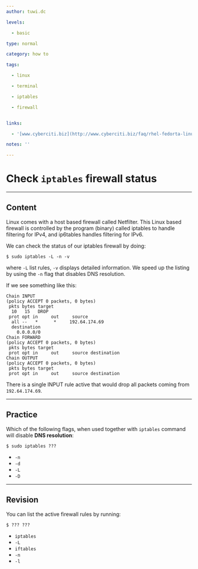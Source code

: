 ```yaml
---
author: tuwi.dc

levels:

  - basic

type: normal

category: how to

tags:

  - linux

  - terminal

  - iptables

  - firewall


links:

  - '[www.cyberciti.biz](http://www.cyberciti.biz/faq/rhel-fedorta-linux-iptables-firewall-configuration-tutorial/){website}'

notes: ''

---
```


# Check `iptables` firewall status

---

## Content

Linux comes with a host based firewall called Netfilter.
This Linux based firewall is controlled by the program (binary) called iptables to handle filtering for IPv4, and ip6tables handles filtering for IPv6.

We can check the status of our iptables firewall by doing:

```
$ sudo iptables -L -n -v
```

where `-L` list rules, `-v` displays detailed information. We speed up the listing by using the `-n` flag that disables DNS resolution.

If we see something like this:

```
Chain INPUT
(policy ACCEPT 0 packets, 0 bytes)
 pkts bytes target
  10   15   DROP
 prot opt in     out     source
  all --   *      *     192.64.174.69
  destination
    0.0.0.0/0
Chain FORWARD
(policy ACCEPT 0 packets, 0 bytes)
 pkts bytes target
 prot opt in     out     source destination
Chain OUTPUT
(policy ACCEPT 0 packets, 0 bytes)
 pkts bytes target
 prot opt in     out     source destination
```

There is a single INPUT rule active that would drop all packets coming from `192.64.174.69`.

---

## Practice

Which of the following flags, when used together with `iptables` command will disable **DNS resolution**:

```
$ sudo iptables ???
```

- `-n`
- `-d`
- `-L`
- `-D`

---

## Revision

You can list the active firewall rules by running:

```
$ ??? ???
```

- `iptables`
- `-L`
- `iftables`
- `-n`
- `-l`
